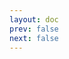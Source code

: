 ```yaml
---
layout: doc
prev: false
next: false
---
```


<CustomItemBox :item="{
  name: '精灵剑',
  icon: '/wiki/item/sword_elf.png',
  type: '近战武器、刀剑',
  description: '',
  params: {
    stack: 1,
    durability: 30 
  },
  obtain: {
    found: [],
    npc: [],
    shop: [],
    gardening: []
  }
}" />
